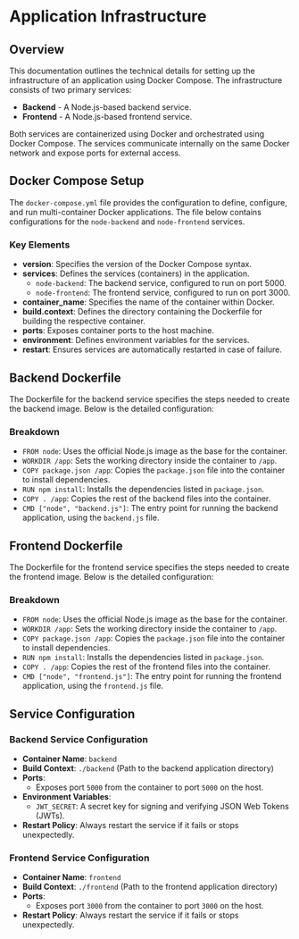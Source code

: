 # Application Infrastructure

## Overview

This documentation outlines the technical details for setting up the
infrastructure of an application using Docker Compose. The infrastructure
consists of two primary services:

- **Backend** - A Node.js-based backend service.
- **Frontend** - A Node.js-based frontend service.

Both services are containerized using Docker and orchestrated using Docker
Compose. The services communicate internally on the same Docker network and
expose ports for external access.

## Docker Compose Setup

The `docker-compose.yml` file provides the configuration to define, configure,
and run multi-container Docker applications. The file below contains
configurations for the `node-backend` and `node-frontend` services.

### Key Elements

- **version**: Specifies the version of the Docker Compose syntax.
- **services**: Defines the services (containers) in the application.
  - `node-backend`: The backend service, configured to run on port 5000.
  - `node-frontend`: The frontend service, configured to run on port 3000.
- **container_name**: Specifies the name of the container within Docker.
- **build.context**: Defines the directory containing the Dockerfile for
  building the respective container.
- **ports**: Exposes container ports to the host machine.
- **environment**: Defines environment variables for the services.
- **restart**: Ensures services are automatically restarted in case of failure.

## Backend Dockerfile

The Dockerfile for the backend service specifies the steps needed to create the
backend image. Below is the detailed configuration:

### Breakdown

- `FROM node`: Uses the official Node.js image as the base for the container.
- `WORKDIR /app`: Sets the working directory inside the container to `/app`.
- `COPY package.json /app`: Copies the `package.json` file into the container to
  install dependencies.
- `RUN npm install`: Installs the dependencies listed in `package.json`.
- `COPY . /app`: Copies the rest of the backend files into the container.
- `CMD ["node", "backend.js"]`: The entry point for running the backend
  application, using the `backend.js` file.

## Frontend Dockerfile

The Dockerfile for the frontend service specifies the steps needed to create the
frontend image. Below is the detailed configuration:

### Breakdown

- `FROM node`: Uses the official Node.js image as the base for the container.
- `WORKDIR /app`: Sets the working directory inside the container to `/app`.
- `COPY package.json /app`: Copies the `package.json` file into the container to
  install dependencies.
- `RUN npm install`: Installs the dependencies listed in `package.json`.
- `COPY . /app`: Copies the rest of the frontend files into the container.
- `CMD ["node", "frontend.js"]`: The entry point for running the frontend
  application, using the `frontend.js` file.

## Service Configuration

### Backend Service Configuration

- **Container Name**: `backend`
- **Build Context**: `./backend` (Path to the backend application directory)
- **Ports**:
  - Exposes port `5000` from the container to port `5000` on the host.
- **Environment Variables**:
  - `JWT_SECRET`: A secret key for signing and verifying JSON Web Tokens (JWTs).
- **Restart Policy**: Always restart the service if it fails or stops
  unexpectedly.

### Frontend Service Configuration

- **Container Name**: `frontend`
- **Build Context**: `./frontend` (Path to the frontend application directory)
- **Ports**:
  - Exposes port `3000` from the container to port `3000` on the host.
- **Restart Policy**: Always restart the service if it fails or stops
  unexpectedly.
